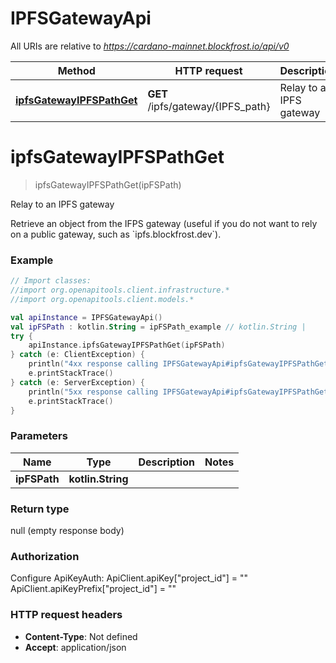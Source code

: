 # IPFSGatewayApi

All URIs are relative to *https://cardano-mainnet.blockfrost.io/api/v0*

Method | HTTP request | Description
------------- | ------------- | -------------
[**ipfsGatewayIPFSPathGet**](IPFSGatewayApi.md#ipfsGatewayIPFSPathGet) | **GET** /ipfs/gateway/{IPFS_path} | Relay to an IPFS gateway


<a name="ipfsGatewayIPFSPathGet"></a>
# **ipfsGatewayIPFSPathGet**
> ipfsGatewayIPFSPathGet(ipFSPath)

Relay to an IPFS gateway

Retrieve an object from the IFPS gateway (useful if you do not want to rely on a public gateway, such as &#x60;ipfs.blockfrost.dev&#x60;).

### Example
```kotlin
// Import classes:
//import org.openapitools.client.infrastructure.*
//import org.openapitools.client.models.*

val apiInstance = IPFSGatewayApi()
val ipFSPath : kotlin.String = ipFSPath_example // kotlin.String | 
try {
    apiInstance.ipfsGatewayIPFSPathGet(ipFSPath)
} catch (e: ClientException) {
    println("4xx response calling IPFSGatewayApi#ipfsGatewayIPFSPathGet")
    e.printStackTrace()
} catch (e: ServerException) {
    println("5xx response calling IPFSGatewayApi#ipfsGatewayIPFSPathGet")
    e.printStackTrace()
}
```

### Parameters

Name | Type | Description  | Notes
------------- | ------------- | ------------- | -------------
 **ipFSPath** | **kotlin.String**|  |

### Return type

null (empty response body)

### Authorization


Configure ApiKeyAuth:
    ApiClient.apiKey["project_id"] = ""
    ApiClient.apiKeyPrefix["project_id"] = ""

### HTTP request headers

 - **Content-Type**: Not defined
 - **Accept**: application/json


